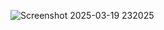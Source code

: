 ![Screenshot 2025-03-19 232025](https://github.com/user-attachments/assets/a95a7223-ebec-4ce6-8ed8-515fe6d9294b)
